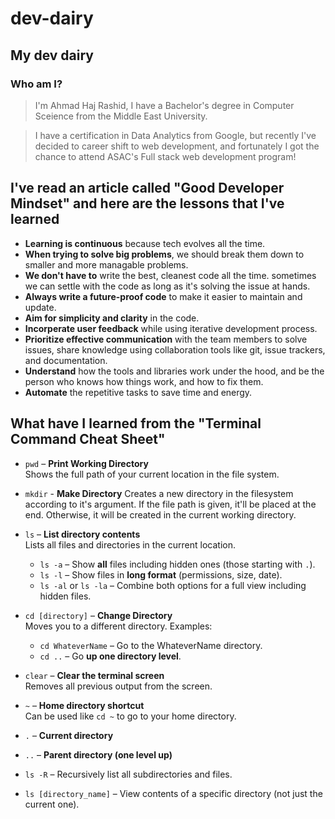 
# dev-dairy

## My dev dairy

### Who am I?

> I'm Ahmad Haj Rashid, I have a Bachelor's degree in Computer Sceience from the Middle East University.

> I have a certification in Data Analytics from Google, but recently I've decided to career shift to web development, and fortunately I got the chance to attend ASAC's Full stack web development program!

## I've read an article called "Good Developer Mindset" and here are the lessons that I've learned

- **Learning is continuous** because tech evolves all the time.
- **When trying to solve big problems**, we should break them down to smaller and more managable problems.
- **We don't have to** write the best, cleanest code all the time. sometimes we can settle with the code as long as it's solving the issue at hands.
- **Always write a future-proof code** to make it easier to maintain and update.
- **Aim for simplicity and clarity** in the code.
- **Incorperate user feedback** while using iterative development process.
- **Prioritize effective communication** with the team members to solve issues, share knowledge using collaboration tools like git, issue trackers, and documentation.
- **Understand** how the tools and libraries work under the hood, and be the person who knows how things work, and how to fix them.
- **Automate** the repetitive tasks to save time and energy.

## What have I learned from the "Terminal Command Cheat Sheet"

- `pwd` – **Print Working Directory**  
  Shows the full path of your current location in the file system.
- `mkdir` - **Make Directory**
  Creates a new directory in the filesystem according to it's argument. If the file path is given, it'll be placed at the end. Otherwise, it will be created in the current working directory.
- `ls` – **List directory contents**  
  Lists all files and directories in the current location.
  - `ls -a` – Show **all** files including hidden ones (those starting with `.`).  
  - `ls -l` – Show files in **long format** (permissions, size, date).  
  - `ls -al` or `ls -la` – Combine both options for a full view including hidden files.

- `cd [directory]` – **Change Directory**  
  Moves you to a different directory. Examples:
  - `cd WhateverName` – Go to the WhateverName directory.  
  - `cd ..` – Go **up one directory level**.

- `clear` – **Clear the terminal screen**  
  Removes all previous output from the screen.

- `~` – **Home directory shortcut**  
  Can be used like `cd ~` to go to your home directory.

- `.` – **Current directory**

- `..` – **Parent directory (one level up)**

- `ls -R` – Recursively list all subdirectories and files.

- `ls [directory_name]` – View contents of a specific directory (not just the current one).
